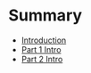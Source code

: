 # Summary

* [Introduction](README.md)
* [Part 1 Intro](chapter1.md)
* [Part 2 Intro](part-2-intro.md)

